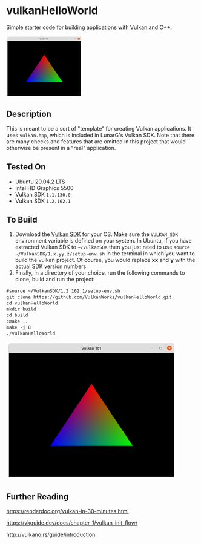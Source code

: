 # vulkanHelloWorld
Simple starter code for building applications with Vulkan and C++.

<p>
  <img src="./screenshots/screenshot.png" alt="screenshot" width="200" height="auto"/>
</p>

## Description
This is meant to be a sort of "template" for creating Vulkan applications. It uses `vulkan.hpp`, which is included in LunarG's Vulkan SDK. Note that there are many checks and features that are omitted in this project that would otherwise be present in a "real" application. 

## Tested On
- Ubuntu 20.04.2 LTS
- Intel HD Graphics 5500
- Vulkan SDK `1.1.130.0`
- Vulkan SDK `1.2.162.1`

## To Build
1. Download the [Vulkan SDK](https://vulkan.lunarg.com/sdk/home) for your OS. Make sure the `VULKAN_SDK` environment variable is defined on your system. In Ubuntu, if you have extracted Vulkan SDK to `~/VulkanSDK` then you just need to use `source ~/VulkanSDK/1.x.yy.z/setup-env.sh` in the terminal in which you want to build the vulkan project. Of course, you would replace **xx** and **y** with the actual SDK version numbers.
2. Finally, in a directory of your choice, run the following commands to clone, build and run the project:
```shell
#source ~/VulkanSDK/1.2.162.1/setup-env.sh
git clone https://github.com/VulkanWorks/vulkanHelloWorld.git
cd vulkanHelloWorld
mkdir build
cd build
cmake ..
make -j 8
./vulkanHelloWorld
```

<p>
  <img src="./screenshots/screenshot.png" alt="screenshot" width="450" height="auto"/>
</p>

## Further Reading
https://renderdoc.org/vulkan-in-30-minutes.html

https://vkguide.dev/docs/chapter-1/vulkan_init_flow/

http://vulkano.rs/guide/introduction
